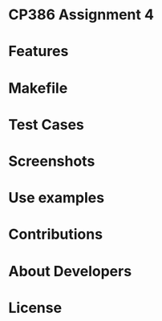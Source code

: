 # CP386 Assignment 4
# Features
# Makefile
# Test Cases
# Screenshots
# Use examples
# Contributions
# About Developers
# License
